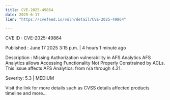 ```yaml
---
title: CVE-2025-49864
date: 2025-6-17
lien: "https://cvefeed.io/vuln/detail/CVE-2025-49864"

---
```


CVE ID : CVE-2025-49864

Published :  June 17
2025
3:15 p.m. | 4 hours
1 minute ago

Description : Missing Authorization vulnerability in AFS Analytics AFS Analytics allows Accessing Functionality Not Properly Constrained by ACLs. This issue affects AFS Analytics: from n/a through 4.21.

Severity: 5.3 | MEDIUM

Visit the link for more details
such as CVSS details
affected products
timeline
and more...
